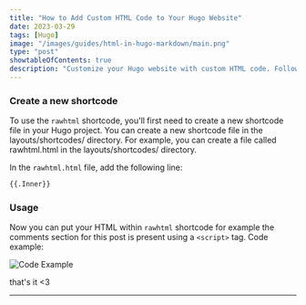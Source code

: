 ```yaml
---
title: "How to Add Custom HTML Code to Your Hugo Website"
date: 2023-03-29
tags: [Hugo]
image: "/images/guides/html-in-hugo-markdown/main.png"
type: "post"
showtableOfContents: true
description: "Customize your Hugo website with custom HTML code. Follow our guide for step-by-step instructions to enhance functionality and create a unique site"
---
```


### Create a new shortcode

To use the ```rawhtml``` shortcode, you'll first need to create a new shortcode file in your Hugo project. You can create a new shortcode file in the layouts/shortcodes/ directory. For example, you can create a file called rawhtml.html in the layouts/shortcodes/ directory.

In the ```rawhtml.html``` file, add the following line: 
```html
{{.Inner}}
```

### Usage
Now you can put your HTML within ```rawhtml``` shortcode for example the comments section for this post is present using a ```<script>``` tag. Code example:

![Code Example](/images/guides/html-in-hugo-markdown/2023.png)

that's it <3

----

  